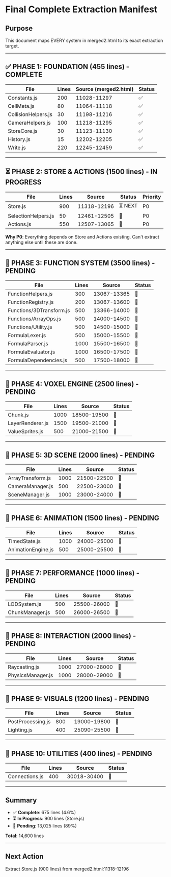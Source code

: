 # Final Complete Extraction Manifest

## Purpose
This document maps EVERY system in merged2.html to its exact extraction target.

---

## ✅ PHASE 1: FOUNDATION (455 lines) - COMPLETE

| File | Lines | Source (merged2.html) | Status |
|------|-------|----------------------|---------|
| Constants.js | 200 | 11028-11297 | ✅ |
| CellMeta.js | 80 | 11064-11118 | ✅ |
| CollisionHelpers.js | 30 | 11198-11216 | ✅ |
| CameraHelpers.js | 100 | 11218-11295 | ✅ |
| StoreCore.js | 30 | 11123-11130 | ✅ |
| History.js | 15 | 12202-12205 | ✅ |
| Write.js | 220 | 12245-12459 | ✅ |

---

## ⏳ PHASE 2: STORE & ACTIONS (1500 lines) - IN PROGRESS

| File | Lines | Source | Status | Priority |
|------|-------|---------|--------|----------|
| Store.js | 900 | 11318-12196 | ⏳ NEXT | P0 |
| SelectionHelpers.js | 50 | 12461-12505 | 📝 | P0 |
| Actions.js | 550 | 12507-13065 | 📝 | P0 |

**Why P0**: Everything depends on Store and Actions existing. Can't extract anything else until these are done.

---

## 📝 PHASE 3: FUNCTION SYSTEM (3500 lines) - PENDING

| File | Lines | Source | Status |
|------|-------|---------|--------|
| FunctionHelpers.js | 300 | 13067-13365 | 📝 |
| FunctionRegistry.js | 200 | 13067-13600 | 📝 |
| Functions/3DTransform.js | 500 | 13366-14000 | 📝 |
| Functions/ArrayOps.js | 500 | 14000-14500 | 📝 |
| Functions/Utility.js | 500 | 14500-15000 | 📝 |
| FormulaLexer.js | 500 | 15000-15500 | 📝 |
| FormulaParser.js | 1000 | 15500-16500 | 📝 |
| FormulaEvaluator.js | 1000 | 16500-17500 | 📝 |
| FormulaDependencies.js | 500 | 17500-18000 | 📝 |

---

## 📝 PHASE 4: VOXEL ENGINE (2500 lines) - PENDING

| File | Lines | Source | Status |
|------|-------|---------|--------|
| Chunk.js | 1000 | 18500-19500 | 📝 |
| LayerRenderer.js | 1500 | 19500-21000 | 📝 |
| ValueSprites.js | 500 | 21000-21500 | 📝 |

---

## 📝 PHASE 5: 3D SCENE (2000 lines) - PENDING

| File | Lines | Source | Status |
|------|-------|---------|--------|
| ArrayTransform.js | 1000 | 21500-22500 | 📝 |
| CameraManager.js | 500 | 22500-23000 | 📝 |
| SceneManager.js | 1000 | 23000-24000 | 📝 |

---

## 📝 PHASE 6: ANIMATION (1500 lines) - PENDING

| File | Lines | Source | Status |
|------|-------|---------|--------|
| TimedState.js | 1000 | 24000-25000 | 📝 |
| AnimationEngine.js | 500 | 25000-25500 | 📝 |

---

## 📝 PHASE 7: PERFORMANCE (1000 lines) - PENDING

| File | Lines | Source | Status |
|------|-------|---------|--------|
| LODSystem.js | 500 | 25500-26000 | 📝 |
| ChunkManager.js | 500 | 26000-26500 | 📝 |

---

## 📝 PHASE 8: INTERACTION (2000 lines) - PENDING

| File | Lines | Source | Status |
|------|-------|---------|--------|
| Raycasting.js | 1000 | 27000-28000 | 📝 |
| PhysicsManager.js | 1000 | 28000-29000 | 📝 |

---

## 📝 PHASE 9: VISUALS (1200 lines) - PENDING

| File | Lines | Source | Status |
|------|-------|---------|--------|
| PostProcessing.js | 800 | 19000-19800 | 📝 |
| Lighting.js | 400 | 25090-25500 | 📝 |

---

## 📝 PHASE 10: UTILITIES (400 lines) - PENDING

| File | Lines | Source | Status |
|------|-------|---------|--------|
| Connections.js | 400 | 30018-30400 | 📝 |

---

## Summary

- ✅ **Complete**: 675 lines (4.6%)
- ⏳ **In Progress**: 900 lines (Store.js)
- 📝 **Pending**: 13,025 lines (89%)

**Total**: 14,600 lines

---

## Next Action
Extract Store.js (900 lines) from merged2.html:11318-12196

